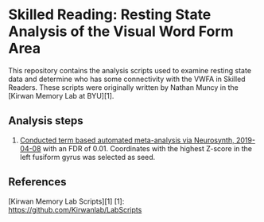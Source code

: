 # Skilled Reading: Resting State Analysis of the Visual Word Form Area

This repository contains the analysis scripts used to examine resting state data and determine who has some connectivity with the VWFA in Skilled Readers. These scripts were originally written by Nathan Muncy in the [Kirwan Memory Lab at BYU][1].

## Analysis steps
<ol>
	<li><a href="http://neurosynth.org/analyses/terms/visual%20word/">Conducted term based automated meta-analysis via Neurosynth, 2019-04-08</a> with an FDR of 0.01. Coordinates with the highest Z-score in the left fusiform gyrus was selected as seed.</li>
</ol>


## References
[Kirwan Memory Lab Scripts][1]
[1]: https://github.com/Kirwanlab/LabScripts